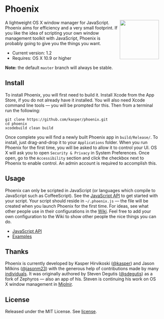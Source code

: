 Phoenix
=======

<img width='128' height='128' align='right' src='https://raw.githubusercontent.com/kasper/phoenix/master/Phoenix/Images.xcassets/AppIcon.appiconset/icon_128x128@2x.png'>

A lightweight OS X window manager for JavaScript. Phoenix aims for efficiency and a very small footprint. If you like the idea of scripting your own window management toolkit
with JavaScript, Phoenix is probably going to give you the things you want.

- Current version: 1.2
- Requires: OS X 10.9 or higher

**Note:** the default `master` branch will always be stable.

## Install

To install Phoenix, you will first need to build it. Install Xcode from the App Store, if you do not already have it installed. You will also need Xcode command line tools — you will be prompted for this. Then from a terminal run the following:

    git clone https://github.com/kasper/phoenix.git
    cd phoenix
    xcodebuild clean build

Once complete you will find a newly built Phoenix app in `build/Release/`. To install, just drag-and-drop it to your `Applications` folder. When you run Phoenix for the first time, you will be asked to allow it to control your UI. OS X will ask you to open `Security & Privacy` in System Preferences. Once open, go to the `Accessibility` section and click the checkbox next to Phoenix to enable control. An admin account is required to accomplish this.

## Usage

Phoenix can only be scripted in JavaScript (or languages which compile to JavaScript such as CoffeeScript). See the [JavaScript API](https://github.com/kasper/phoenix/wiki/JavaScript-API-documentation/) to get started with your script. Your script should reside in `~/.phoenix.js` — the file will be created when you launch Phoenix for the first time. For ideas, see what other people use in their configurations in the [Wiki](https://github.com/kasper/phoenix/wiki/). Feel free to add your own configuration to the Wiki to show other people the nice things you can do.

- [JavaScript API](https://github.com/kasper/phoenix/wiki/JavaScript-API-documentation/)
- [Examples](https://github.com/kasper/phoenix/wiki#example-configs)

## Thanks

Phoenix is currently developed by Kasper Hirvikoski ([@kasper](https://github.com/kasper/)) and Jason Milkins ([@jasonm23](https://github.com/jasonm23/)) with the generous help of contributions made by many [individuals](https://github.com/kasper/phoenix/graphs/contributors/). It was originally authored by Steven Degutis ([@sdegutis](https://github.com/sdegutis/)) as a fork of Zephyros — also an app of his. Steven is continuing his work on OS X window management in [Mjolnir](https://github.com/sdegutis/mjolnir/).

## License

Released under the MIT License. See [license](LICENSE.md).

